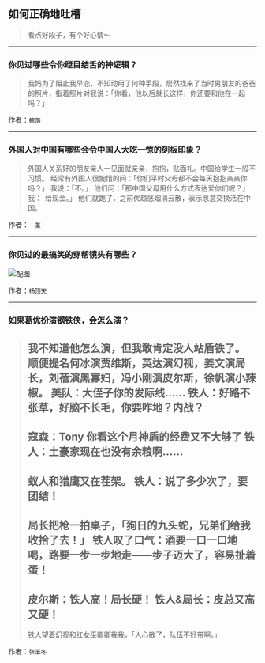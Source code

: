 ## 如何正确地吐槽

> 看点好段子，有个好心情～


 
---

### 你见过哪些令你瞠目结舌的神逻辑？

> 我妈为了阻止我早恋，不知动用了何种手段，居然找来了当时男朋友的爸爸的照片，指着照片对我说：「你看，他以后就长这样，你还要和他在一起吗？」


作者：`鲸落`

---

### 外国人对中国有哪些会令中国人大吃一惊的刻板印象？

> 外国人关系好的朋友亲人一见面就亲亲，抱抱，贴面礼。中国给学生一般不习惯。
> 经常有外国人很惋惜的问：「你们平时父母都不会每天抱抱亲亲你吗？」
> 我说：「不。」
> 他们问：「那中国父母用什么方式表达爱你们呢？」
> 我：「给现金。」
> 他们就跪了，之前优越感烟消云散，表示愿意交换活在中国。


作者：`一堇`

---

### 你见过的最搞笑的穿帮镜头有哪些？

> 



![配图](http://pic2.zhimg.com/70/435f052c96f59f33540cbb3284de8ebd_b.jpg)


作者：`杨顶天`

---

### 如果葛优扮演钢铁侠，会怎么演？

> 我不知道他怎么演，但我敢肯定没人站盾铁了。
> 顺便提名何冰演贾维斯，英达演幻视，姜文演局长，刘蓓演黑寡妇，冯小刚演皮尔斯，徐帆演小辣椒。
> 美队：大侄子你的发际线……
> 铁人：好路不张草，好脑不长毛，你要咋地？内战？
> ---
> 寇森：Tony 你看这个月神盾的经费又不大够了
> 铁人：土豪家现在也没有余粮啊……
> ---
> 蚁人和猎鹰又在茬架。
> 铁人：说了多少次了，要团结！
> ---
> 局长把枪一拍桌子，「狗日的九头蛇，兄弟们给我收拾了去！」
> 铁人叹了口气：酒要一口一口地喝，路要一步一步地走——步子迈大了，容易扯着蛋！
> ---
> 皮尔斯：铁人高！局长硬！
> 铁人&局长：皮总又高又硬！
> ---
> 铁人望着幻视和红女巫卿卿我我，「人心散了，队伍不好带啊。」


作者：`张半冬`